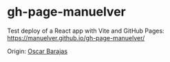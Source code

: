 # gh-page-manuelver

Test deploy of a React app with Vite and GitHub Pages: https://manuelver.github.io/gh-page-manuelver/

Origin: [Oscar Barajas](https://platzi.com/profes/gndx/)
